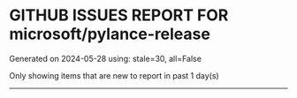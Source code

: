 
# GITHUB ISSUES REPORT FOR microsoft/pylance-release


Generated on 2024-05-28 using: stale=30, all=False


Only showing items that are new to report in past 1 day(s)


---
